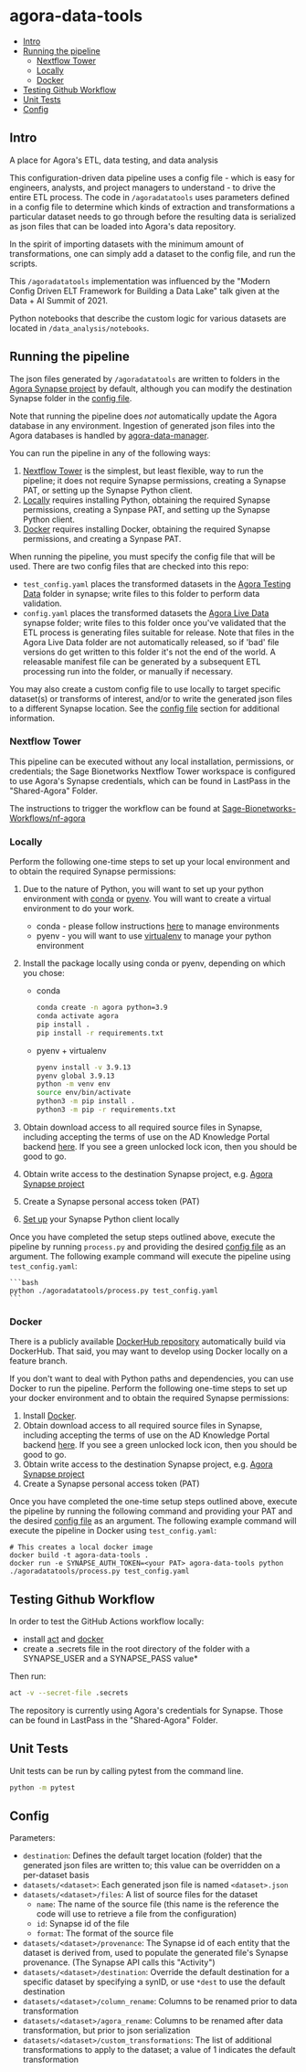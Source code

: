 # agora-data-tools

- [Intro](#intro)
- [Running the pipeline](#running-the-pipeline)
  - [Nextflow Tower](#nextflow-tower)
  - [Locally](#locally)
  - [Docker](#docker)
- [Testing Github Workflow](#testing-github-workflow)
- [Unit Tests](#unit-tests)
- [Config](#config)

## Intro
A place for Agora's ETL, data testing, and data analysis

This configuration-driven data pipeline uses a config file - which is easy for
engineers, analysts, and project managers to understand - to drive the entire ETL process.  The code in `/agoradatatools` uses
parameters defined in a config file to determine which kinds of extraction and transformations a particular
dataset needs to go through before the resulting data is serialized as json files that can be loaded into Agora's data repository.  

In the spirit of importing datasets with the minimum amount of transformations, one can simply add a dataset to the config file, 
and run the scripts. 

This `/agoradatatools` implementation was influenced by the "Modern Config Driven ELT Framework for Building a 
Data Lake" talk given at the Data + AI Summit of 2021.

Python notebooks that describe the custom logic for various datasets are located in `/data_analysis/notebooks`.

## Running the pipeline
The json files generated by `/agoradatatools` are written to folders in the [Agora Synapse project](https://www.synapse.org/#!Synapse:syn11850457/files/) by default, 
although you can modify the destination Synapse folder in the [config file](#Config).

Note that running the pipeline does _not_ automatically update the Agora database in any environment.  Ingestion of generated json files
into the Agora databases is handled by [agora-data-manager](https://github.com/Sage-Bionetworks/agora-data-manager/).

You can run the pipeline in any of the following ways:
1. [Nextflow Tower](#Nextflow-Tower) is the simplest, but least flexible, way to run the pipeline; it does not require Synapse permissions, creating a Synapse PAT, or setting up the Synapse Python client.
2. [Locally](#Locally) requires installing Python, obtaining the required Synapse permissions, creating a Synpase PAT, and setting up the Synapse Python client.
3. [Docker](#Docker) requires installing Docker, obtaining the required Synapse permissions, and creating a Synpase PAT.

When running the pipeline, you must specify the config file that will be used. There are two config files that are checked into this repo:  
* ```test_config.yaml``` places the transformed datasets in the [Agora Testing Data](https://www.synapse.org/#!Synapse:syn17015333) folder in synapse; write files to this folder to perform data validation.
* ```config.yaml``` places the transformed datasets the [Agora Live Data](https://www.synapse.org/#!Synapse:syn12177492) synapse folder; write files to this folder once you've validated that the ETL process is generating files suitable for release. 
Note that files in the Agora Live Data folder are not automatically released, so if 'bad' file versions do get written to this folder it's not the end of the world. A releasable manifest file can be generated by a subsequent ETL processing run into the folder, or manually if necessary.

You may also create a custom config file to use locally to target specific dataset(s) or transforms of interest, and/or to write the generated json files to a different Synapse 
location. See the [config file](#Config) section for additional information.

### Nextflow Tower
This pipeline can be executed without any local installation, permissions, or credentials; the Sage Bionetworks Nextflow Tower workspace is configured to use Agora's Synapse credentials, which can be found in LastPass in the "Shared-Agora" Folder.

The instructions to trigger the workflow can be found at [Sage-Bionetworks-Workflows/nf-agora](https://github.com/Sage-Bionetworks-Workflows/nf-agora)

### Locally
Perform the following one-time steps to set up your local environment and to obtain the required Synapse permissions:

1. Due to the nature of Python, you will want to set up your python environment with [conda](https://www.anaconda.com/products/distribution) or [pyenv](https://github.com/pyenv/pyenv).  You will want to create a virtual environment to do your work.
    * conda - please follow instructions [here](https://docs.conda.io/projects/conda/en/latest/user-guide/tasks/manage-environments.html) to manage environments
    * pyenv - you will want to use [virtualenv](https://virtualenv.pypa.io/en/latest/) to manage your python environment

2. Install the package locally using conda or pyenv, depending on which you chose:

    * conda
      ```bash
      conda create -n agora python=3.9
      conda activate agora
      pip install .
      pip install -r requirements.txt
      ```
    * pyenv + virtualenv
      ```bash
      pyenv install -v 3.9.13
      pyenv global 3.9.13
      python -m venv env
      source env/bin/activate
      python3 -m pip install .
      python3 -m pip -r requirements.txt
      ```

3. Obtain download access to all required source files in Synapse, including accepting the terms of use on the AD Knowledge Portal backend [here](https://www.synapse.org/#!Synapse:syn5550378).  If you see a green unlocked lock icon, then you should be good to go.
4. Obtain write access to the destination Synapse project, e.g. [Agora Synapse project](https://www.synapse.org/#!Synapse:syn11850457/files/)
5. Create a Synapse personal access token (PAT)
6. [Set up](https://help.synapse.org/docs/Client-Configuration.1985446156.html) your Synapse Python client locally

Once you have completed the setup steps outlined above, execute the pipeline by running `process.py` and providing the desired [config file](#Config) as an argument. The following example command will execute the pipeline using ```test_config.yaml```:

    ```bash
    python ./agoradatatools/process.py test_config.yaml
    ```

### Docker

There is a publicly available [DockerHub repository](https://hub.docker.com/r/sagebionetworks/agora-data-tools) automatically build via DockerHub. That said, you may want to develop using Docker locally on a feature branch.

If you don't want to deal with Python paths and dependencies, you can use Docker to run the pipeline. Perform the following one-time steps to set up your docker environment and to obtain the required Synapse permissions:
1. Install [Docker](https://docs.docker.com/get-docker/).
2. Obtain download access to all required source files in Synapse, including accepting the terms of use on the AD Knowledge Portal backend [here](https://www.synapse.org/#!Synapse:syn5550378).  If you see a green unlocked lock icon, then you should be good to go.
3. Obtain write access to the destination Synapse project, e.g. [Agora Synapse project](https://www.synapse.org/#!Synapse:syn11850457/files/)
4. Create a Synapse personal access token (PAT)

Once you have completed the one-time setup steps outlined above, execute the pipeline by running the following command and providing your PAT and the desired [config file](#Config) as an argument. The following example command will execute the pipeline in Docker using ```test_config.yaml```:

```
# This creates a local docker image
docker build -t agora-data-tools .
docker run -e SYNAPSE_AUTH_TOKEN=<your PAT> agora-data-tools python ./agoradatatools/process.py test_config.yaml
```

## Testing Github Workflow
In order to test the GitHub Actions workflow locally:
- install [act](https://github.com/nektos/act) and [docker](https://github.com/docker/docker-install)
- create a .secrets file in the root directory of the folder with a SYNAPSE_USER and a SYNAPSE_PASS value*

Then run:
```bash
act -v --secret-file .secrets
```

The repository is currently using Agora's credentials for Synapse.  Those can be found in LastPass in the "Shared-Agora" Folder.

## Unit Tests
Unit tests can be run by calling pytest from the command line.
```bash
python -m pytest
```

## Config
Parameters:
- `destination`: Defines the default target location (folder) that the generated json files are written to; this value can be overridden on a per-dataset basis
- `datasets/<dataset>`: Each generated json file is named `<dataset>.json`
- `datasets/<dataset>/files`: A list of source files for the dataset
    - `name`: The name of the source file (this name is the reference the code will use to retrieve a file from the configuration)
    - `id`: Synapse id of the file
    - `format`: The format of the source file
- `datasets/<dataset>/provenance`: The Synapse id of each entity that the dataset is derived from, used to populate the generated file's Synapse provenance. (The Synapse API calls this "Activity")
- `datasets/<dataset>/destination`: Override the default destination for a specific dataset by specifying a synID, or use `*dest` to use the default destination
- `datasets/<dataset>/column_rename`: Columns to be renamed prior to data transformation
- `datasets/<dataset>/agora_rename`: Columns to be renamed after data transformation, but prior to json serialization
- `datasets/<dataset>/custom_transformations`: The list of additional transformations to apply to the dataset; a value of 1 indicates the default transformation
